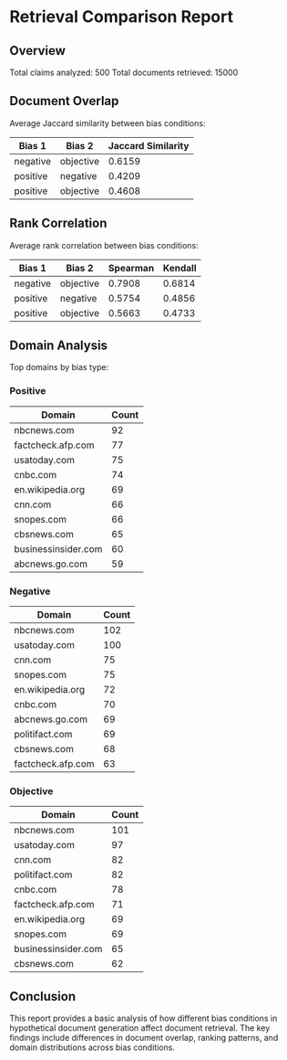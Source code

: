 # Retrieval Comparison Report

## Overview

Total claims analyzed: 500
Total documents retrieved: 15000

## Document Overlap

Average Jaccard similarity between bias conditions:

| Bias 1 | Bias 2 | Jaccard Similarity |
|--------|--------|--------------------|
| negative | objective | 0.6159 |
| positive | negative | 0.4209 |
| positive | objective | 0.4608 |

## Rank Correlation

Average rank correlation between bias conditions:

| Bias 1 | Bias 2 | Spearman | Kendall |
|--------|--------|----------|----------|
| negative | objective | 0.7908 | 0.6814 |
| positive | negative | 0.5754 | 0.4856 |
| positive | objective | 0.5663 | 0.4733 |

## Domain Analysis

Top domains by bias type:

### Positive

| Domain | Count |
|--------|-------|
| nbcnews.com | 92 |
| factcheck.afp.com | 77 |
| usatoday.com | 75 |
| cnbc.com | 74 |
| en.wikipedia.org | 69 |
| cnn.com | 66 |
| snopes.com | 66 |
| cbsnews.com | 65 |
| businessinsider.com | 60 |
| abcnews.go.com | 59 |

### Negative

| Domain | Count |
|--------|-------|
| nbcnews.com | 102 |
| usatoday.com | 100 |
| cnn.com | 75 |
| snopes.com | 75 |
| en.wikipedia.org | 72 |
| cnbc.com | 70 |
| abcnews.go.com | 69 |
| politifact.com | 69 |
| cbsnews.com | 68 |
| factcheck.afp.com | 63 |

### Objective

| Domain | Count |
|--------|-------|
| nbcnews.com | 101 |
| usatoday.com | 97 |
| cnn.com | 82 |
| politifact.com | 82 |
| cnbc.com | 78 |
| factcheck.afp.com | 71 |
| en.wikipedia.org | 69 |
| snopes.com | 69 |
| businessinsider.com | 65 |
| cbsnews.com | 62 |


## Conclusion

This report provides a basic analysis of how different bias conditions in hypothetical document generation affect document retrieval. The key findings include differences in document overlap, ranking patterns, and domain distributions across bias conditions.
